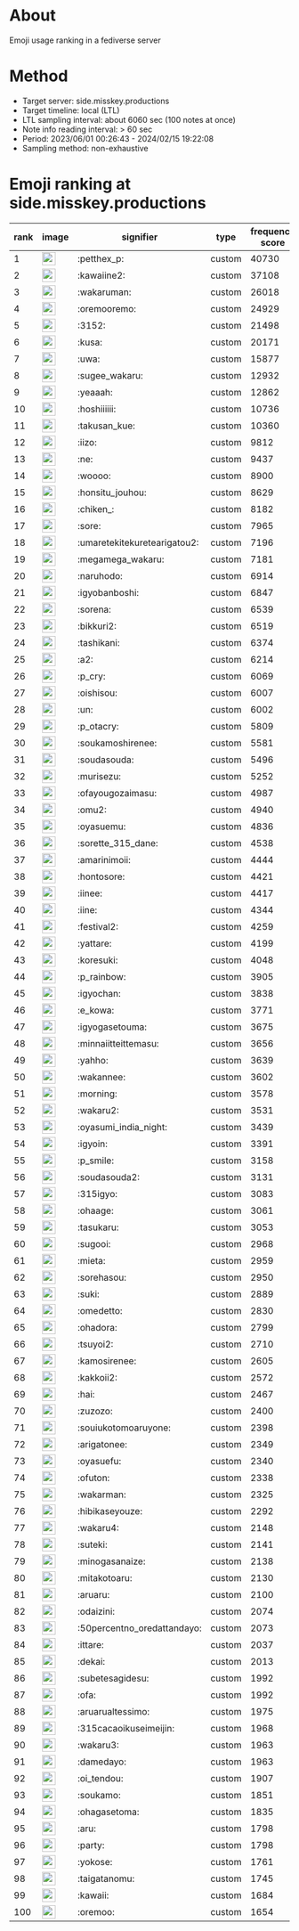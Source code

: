# About
Emoji usage ranking in a fediverse server

# Method
- Target server: side.misskey.productions
- Target timeline: local (LTL)
- LTL sampling interval: about 6060 sec (100 notes at once)
- Note info reading interval: > 60 sec
- Period: 2023/06/01 00:26:43 - 2024/02/15 19:22:08 
- Sampling method: non-exhaustive

# Emoji ranking at side.misskey.productions

|rank|image|signifier|type|frequency score|
|----|----|----|----|----|
|1|<img height="24" src="https://side.misskey.productions/emoji/petthex_p.webp">|:petthex_p:|custom|40730|
|2|<img height="24" src="https://side.misskey.productions/emoji/kawaiine2.webp">|:kawaiine2:|custom|37108|
|3|<img height="24" src="https://side.misskey.productions/emoji/wakaruman.webp">|:wakaruman:|custom|26018|
|4|<img height="24" src="https://side.misskey.productions/emoji/oremooremo.webp">|:oremooremo:|custom|24929|
|5|<img height="24" src="https://side.misskey.productions/emoji/3152.webp">|:3152:|custom|21498|
|6|<img height="24" src="https://side.misskey.productions/emoji/kusa.webp">|:kusa:|custom|20171|
|7|<img height="24" src="https://side.misskey.productions/emoji/uwa.webp">|:uwa:|custom|15877|
|8|<img height="24" src="https://side.misskey.productions/emoji/sugee_wakaru.webp">|:sugee_wakaru:|custom|12932|
|9|<img height="24" src="https://side.misskey.productions/emoji/yeaaah.webp">|:yeaaah:|custom|12862|
|10|<img height="24" src="https://side.misskey.productions/emoji/hoshiiiiii.webp">|:hoshiiiiii:|custom|10736|
|11|<img height="24" src="https://side.misskey.productions/emoji/takusan_kue.webp">|:takusan_kue:|custom|10360|
|12|<img height="24" src="https://side.misskey.productions/emoji/iizo.webp">|:iizo:|custom|9812|
|13|<img height="24" src="https://side.misskey.productions/emoji/ne.webp">|:ne:|custom|9437|
|14|<img height="24" src="https://side.misskey.productions/emoji/woooo.webp">|:woooo:|custom|8900|
|15|<img height="24" src="https://side.misskey.productions/emoji/honsitu_jouhou.webp">|:honsitu_jouhou:|custom|8629|
|16|<img height="24" src="https://side.misskey.productions/emoji/chiken_.webp">|:chiken_:|custom|8182|
|17|<img height="24" src="https://side.misskey.productions/emoji/sore.webp">|:sore:|custom|7965|
|18|<img height="24" src="https://side.misskey.productions/emoji/umaretekitekuretearigatou2.webp">|:umaretekitekuretearigatou2:|custom|7196|
|19|<img height="24" src="https://side.misskey.productions/emoji/megamega_wakaru.webp">|:megamega_wakaru:|custom|7181|
|20|<img height="24" src="https://side.misskey.productions/emoji/naruhodo.webp">|:naruhodo:|custom|6914|
|21|<img height="24" src="https://side.misskey.productions/emoji/igyobanboshi.webp">|:igyobanboshi:|custom|6847|
|22|<img height="24" src="https://side.misskey.productions/emoji/sorena.webp">|:sorena:|custom|6539|
|23|<img height="24" src="https://side.misskey.productions/emoji/bikkuri2.webp">|:bikkuri2:|custom|6519|
|24|<img height="24" src="https://side.misskey.productions/emoji/tashikani.webp">|:tashikani:|custom|6374|
|25|<img height="24" src="https://side.misskey.productions/emoji/a2.webp">|:a2:|custom|6214|
|26|<img height="24" src="https://side.misskey.productions/emoji/p_cry.webp">|:p_cry:|custom|6069|
|27|<img height="24" src="https://side.misskey.productions/emoji/oishisou.webp">|:oishisou:|custom|6007|
|28|<img height="24" src="https://side.misskey.productions/emoji/un.webp">|:un:|custom|6002|
|29|<img height="24" src="https://side.misskey.productions/emoji/p_otacry.webp">|:p_otacry:|custom|5809|
|30|<img height="24" src="https://side.misskey.productions/emoji/soukamoshirenee.webp">|:soukamoshirenee:|custom|5581|
|31|<img height="24" src="https://side.misskey.productions/emoji/soudasouda.webp">|:soudasouda:|custom|5496|
|32|<img height="24" src="https://side.misskey.productions/emoji/murisezu.webp">|:murisezu:|custom|5252|
|33|<img height="24" src="https://side.misskey.productions/emoji/ofayougozaimasu.webp">|:ofayougozaimasu:|custom|4987|
|34|<img height="24" src="https://side.misskey.productions/emoji/omu2.webp">|:omu2:|custom|4940|
|35|<img height="24" src="https://side.misskey.productions/emoji/oyasuemu.webp">|:oyasuemu:|custom|4836|
|36|<img height="24" src="https://side.misskey.productions/emoji/sorette_315_dane.webp">|:sorette_315_dane:|custom|4538|
|37|<img height="24" src="https://side.misskey.productions/emoji/amarinimoii.webp">|:amarinimoii:|custom|4444|
|38|<img height="24" src="https://side.misskey.productions/emoji/hontosore.webp">|:hontosore:|custom|4421|
|39|<img height="24" src="https://side.misskey.productions/emoji/iinee.webp">|:iinee:|custom|4417|
|40|<img height="24" src="https://side.misskey.productions/emoji/iine.webp">|:iine:|custom|4344|
|41|<img height="24" src="https://side.misskey.productions/emoji/festival2.webp">|:festival2:|custom|4259|
|42|<img height="24" src="https://side.misskey.productions/emoji/yattare.webp">|:yattare:|custom|4199|
|43|<img height="24" src="https://side.misskey.productions/emoji/koresuki.webp">|:koresuki:|custom|4048|
|44|<img height="24" src="https://side.misskey.productions/emoji/p_rainbow.webp">|:p_rainbow:|custom|3905|
|45|<img height="24" src="https://side.misskey.productions/emoji/igyochan.webp">|:igyochan:|custom|3838|
|46|<img height="24" src="https://side.misskey.productions/emoji/e_kowa.webp">|:e_kowa:|custom|3771|
|47|<img height="24" src="https://side.misskey.productions/emoji/igyogasetouma.webp">|:igyogasetouma:|custom|3675|
|48|<img height="24" src="https://side.misskey.productions/emoji/minnaiitteittemasu.webp">|:minnaiitteittemasu:|custom|3656|
|49|<img height="24" src="https://side.misskey.productions/emoji/yahho.webp">|:yahho:|custom|3639|
|50|<img height="24" src="https://side.misskey.productions/emoji/wakannee.webp">|:wakannee:|custom|3602|
|51|<img height="24" src="https://side.misskey.productions/emoji/morning.webp">|:morning:|custom|3578|
|52|<img height="24" src="https://side.misskey.productions/emoji/wakaru2.webp">|:wakaru2:|custom|3531|
|53|<img height="24" src="https://side.misskey.productions/emoji/oyasumi_india_night.webp">|:oyasumi_india_night:|custom|3439|
|54|<img height="24" src="https://side.misskey.productions/emoji/igyoin.webp">|:igyoin:|custom|3391|
|55|<img height="24" src="https://side.misskey.productions/emoji/p_smile.webp">|:p_smile:|custom|3158|
|56|<img height="24" src="https://side.misskey.productions/emoji/soudasouda2.webp">|:soudasouda2:|custom|3131|
|57|<img height="24" src="https://side.misskey.productions/emoji/315igyo.webp">|:315igyo:|custom|3083|
|58|<img height="24" src="https://side.misskey.productions/emoji/ohaage.webp">|:ohaage:|custom|3061|
|59|<img height="24" src="https://side.misskey.productions/emoji/tasukaru.webp">|:tasukaru:|custom|3053|
|60|<img height="24" src="https://side.misskey.productions/emoji/sugooi.webp">|:sugooi:|custom|2968|
|61|<img height="24" src="https://side.misskey.productions/emoji/mieta.webp">|:mieta:|custom|2959|
|62|<img height="24" src="https://side.misskey.productions/emoji/sorehasou.webp">|:sorehasou:|custom|2950|
|63|<img height="24" src="https://side.misskey.productions/emoji/suki.webp">|:suki:|custom|2889|
|64|<img height="24" src="https://side.misskey.productions/emoji/omedetto.webp">|:omedetto:|custom|2830|
|65|<img height="24" src="https://side.misskey.productions/emoji/ohadora.webp">|:ohadora:|custom|2799|
|66|<img height="24" src="https://side.misskey.productions/emoji/tsuyoi2.webp">|:tsuyoi2:|custom|2710|
|67|<img height="24" src="https://side.misskey.productions/emoji/kamosirenee.webp">|:kamosirenee:|custom|2605|
|68|<img height="24" src="https://side.misskey.productions/emoji/kakkoii2.webp">|:kakkoii2:|custom|2572|
|69|<img height="24" src="https://side.misskey.productions/emoji/hai.webp">|:hai:|custom|2467|
|70|<img height="24" src="https://side.misskey.productions/emoji/zuzozo.webp">|:zuzozo:|custom|2400|
|71|<img height="24" src="https://side.misskey.productions/emoji/souiukotomoaruyone.webp">|:souiukotomoaruyone:|custom|2398|
|72|<img height="24" src="https://side.misskey.productions/emoji/arigatonee.webp">|:arigatonee:|custom|2349|
|73|<img height="24" src="https://side.misskey.productions/emoji/oyasuefu.webp">|:oyasuefu:|custom|2340|
|74|<img height="24" src="https://side.misskey.productions/emoji/ofuton.webp">|:ofuton:|custom|2338|
|75|<img height="24" src="https://side.misskey.productions/emoji/wakarman.webp">|:wakarman:|custom|2325|
|76|<img height="24" src="https://side.misskey.productions/emoji/hibikaseyouze.webp">|:hibikaseyouze:|custom|2292|
|77|<img height="24" src="https://side.misskey.productions/emoji/wakaru4.webp">|:wakaru4:|custom|2148|
|78|<img height="24" src="https://side.misskey.productions/emoji/suteki.webp">|:suteki:|custom|2141|
|79|<img height="24" src="https://side.misskey.productions/emoji/minogasanaize.webp">|:minogasanaize:|custom|2138|
|80|<img height="24" src="https://side.misskey.productions/emoji/mitakotoaru.webp">|:mitakotoaru:|custom|2130|
|81|<img height="24" src="https://side.misskey.productions/emoji/aruaru.webp">|:aruaru:|custom|2100|
|82|<img height="24" src="https://side.misskey.productions/emoji/odaizini.webp">|:odaizini:|custom|2074|
|83|<img height="24" src="https://side.misskey.productions/emoji/50percentno_oredattandayo.webp">|:50percentno_oredattandayo:|custom|2073|
|84|<img height="24" src="https://side.misskey.productions/emoji/ittare.webp">|:ittare:|custom|2037|
|85|<img height="24" src="https://side.misskey.productions/emoji/dekai.webp">|:dekai:|custom|2013|
|86|<img height="24" src="https://side.misskey.productions/emoji/subetesagidesu.webp">|:subetesagidesu:|custom|1992|
|87|<img height="24" src="https://side.misskey.productions/emoji/ofa.webp">|:ofa:|custom|1992|
|88|<img height="24" src="https://side.misskey.productions/emoji/aruarualtessimo.webp">|:aruarualtessimo:|custom|1975|
|89|<img height="24" src="https://side.misskey.productions/emoji/315cacaoikuseimeijin.webp">|:315cacaoikuseimeijin:|custom|1968|
|90|<img height="24" src="https://side.misskey.productions/emoji/wakaru3.webp">|:wakaru3:|custom|1963|
|91|<img height="24" src="https://side.misskey.productions/emoji/damedayo.webp">|:damedayo:|custom|1963|
|92|<img height="24" src="https://side.misskey.productions/emoji/oi_tendou.webp">|:oi_tendou:|custom|1907|
|93|<img height="24" src="https://side.misskey.productions/emoji/soukamo.webp">|:soukamo:|custom|1851|
|94|<img height="24" src="https://side.misskey.productions/emoji/ohagasetoma.webp">|:ohagasetoma:|custom|1835|
|95|<img height="24" src="https://side.misskey.productions/emoji/aru.webp">|:aru:|custom|1798|
|96|<img height="24" src="https://side.misskey.productions/emoji/party.webp">|:party:|custom|1798|
|97|<img height="24" src="https://side.misskey.productions/emoji/yokose.webp">|:yokose:|custom|1761|
|98|<img height="24" src="https://side.misskey.productions/emoji/taigatanomu.webp">|:taigatanomu:|custom|1745|
|99|<img height="24" src="https://side.misskey.productions/emoji/kawaii.webp">|:kawaii:|custom|1684|
|100|<img height="24" src="https://side.misskey.productions/emoji/oremoo.webp">|:oremoo:|custom|1654|
